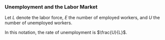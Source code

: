 ### Unemployment and the Labor Market

 Let $L$ denote the labor force, $E$ the number of employed workers, and $U$ the number of unemployed workers.

In this notation, the rate of unemployment is $\frac{U}{L}$.